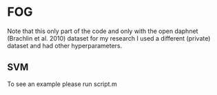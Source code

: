 # FOG

Note that this only part of the code and only with the open daphnet (Brachlin et al. 2010) dataset for my research I used a different (private) dataset and had other hyperparameters.

## SVM
To see an example please run script.m
